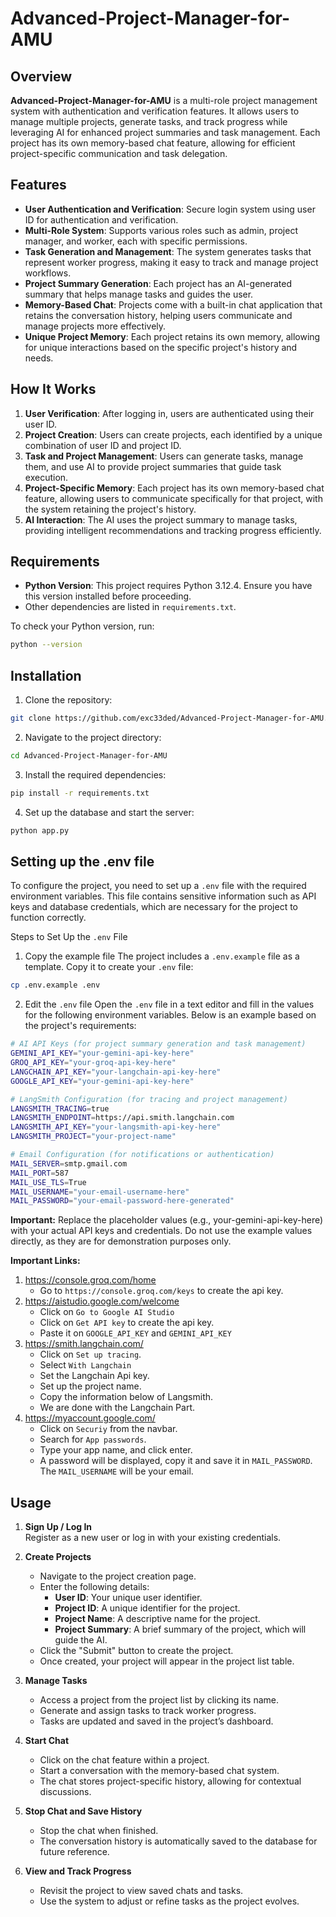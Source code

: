 # Advanced-Project-Manager-for-AMU

## Overview

**Advanced-Project-Manager-for-AMU** is a multi-role project management system with authentication and verification features. It allows users to manage multiple projects, generate tasks, and track progress while leveraging AI for enhanced project summaries and task management. Each project has its own memory-based chat feature, allowing for efficient project-specific communication and task delegation.

## Features

- **User Authentication and Verification**: Secure login system using user ID for authentication and verification.
- **Multi-Role System**: Supports various roles such as admin, project manager, and worker, each with specific permissions.
- **Task Generation and Management**: The system generates tasks that represent worker progress, making it easy to track and manage project workflows.
- **Project Summary Generation**: Each project has an AI-generated summary that helps manage tasks and guides the user.
- **Memory-Based Chat**: Projects come with a built-in chat application that retains the conversation history, helping users communicate and manage projects more effectively.
- **Unique Project Memory**: Each project retains its own memory, allowing for unique interactions based on the specific project's history and needs.

## How It Works

1. **User Verification**: After logging in, users are authenticated using their user ID.
2. **Project Creation**: Users can create projects, each identified by a unique combination of user ID and project ID.
3. **Task and Project Management**: Users can generate tasks, manage them, and use AI to provide project summaries that guide task execution.
4. **Project-Specific Memory**: Each project has its own memory-based chat feature, allowing users to communicate specifically for that project, with the system retaining the project's history.
5. **AI Interaction**: The AI uses the project summary to manage tasks, providing intelligent recommendations and tracking progress efficiently.

## Requirements

- **Python Version**: This project requires Python 3.12.4. Ensure you have this version installed before proceeding.
- Other dependencies are listed in `requirements.txt`.

To check your Python version, run:
```bash
python --version
```

## Installation

1. Clone the repository:
```bash
git clone https://github.com/exc33ded/Advanced-Project-Manager-for-AMU.git
```
2. Navigate to the project directory:
```bash
cd Advanced-Project-Manager-for-AMU
```
3. Install the required dependencies:
```bash
pip install -r requirements.txt
```
4. Set up the database and start the server:
```bash
python app.py
```

## Setting up the .env file

To configure the project, you need to set up a `.env` file with the required environment variables. This file contains sensitive information such as API keys and database credentials, which are necessary for the project to function correctly.

Steps to Set Up the `.env` File

1. Copy the example file
The project includes a `.env.example` file as a template. Copy it to create your `.env` file:

```bash
cp .env.example .env
```

2. Edit the `.env` file
Open the `.env` file in a text editor and fill in the values for the following environment variables. Below is an example based on the project's requirements:

```bash
# AI API Keys (for project summary generation and task management)
GEMINI_API_KEY="your-gemini-api-key-here"
GROQ_API_KEY="your-groq-api-key-here"
LANGCHAIN_API_KEY="your-langchain-api-key-here"
GOOGLE_API_KEY="your-gemini-api-key-here"

# LangSmith Configuration (for tracing and project management)
LANGSMITH_TRACING=true
LANGSMITH_ENDPOINT=https://api.smith.langchain.com
LANGSMITH_API_KEY="your-langsmith-api-key-here"
LANGSMITH_PROJECT="your-project-name"

# Email Configuration (for notifications or authentication)
MAIL_SERVER=smtp.gmail.com
MAIL_PORT=587
MAIL_USE_TLS=True
MAIL_USERNAME="your-email-username-here"
MAIL_PASSWORD="your-email-password-here-generated"
```

**Important:** Replace the placeholder values (e.g., your-gemini-api-key-here) with your actual API keys and credentials. Do not use the example values directly, as they are for demonstration purposes only.

**Important Links:**
1. https://console.groq.com/home
   - Go to `https://console.groq.com/keys` to create the api key.
3. https://aistudio.google.com/welcome
   - Click on `Go to Google AI Studio`
   - Click on `Get API key` to create the api key.
   - Paste it on `GOOGLE_API_KEY` and `GEMINI_API_KEY`
5. https://smith.langchain.com/
   - Click on `Set up tracing`.
   - Select `With Langchain`
   - Set the Langchain Api key.
   - Set up the project name.
   - Copy the information below of Langsmith.
   - We are done with the Langchain Part.
6. https://myaccount.google.com/
   - Click on `Securiy` from the navbar.
   - Search for `App passwords`.
   - Type your app name, and click enter.
   - A password will be displayed, copy it and save it in `MAIL_PASSWORD`. The `MAIL_USERNAME` will be your email.

## Usage

1. **Sign Up / Log In**  
   Register as a new user or log in with your existing credentials.

2. **Create Projects**  
   - Navigate to the project creation page.  
   - Enter the following details:  
     - **User ID**: Your unique user identifier.  
     - **Project ID**: A unique identifier for the project.  
     - **Project Name**: A descriptive name for the project.  
     - **Project Summary**: A brief summary of the project, which will guide the AI.  
   - Click the "Submit" button to create the project.  
   - Once created, your project will appear in the project list table.

3. **Manage Tasks**  
   - Access a project from the project list by clicking its name.  
   - Generate and assign tasks to track worker progress.  
   - Tasks are updated and saved in the project’s dashboard.

4. **Start Chat**  
   - Click on the chat feature within a project.  
   - Start a conversation with the memory-based chat system.  
   - The chat stores project-specific history, allowing for contextual discussions.

5. **Stop Chat and Save History**  
   - Stop the chat when finished.  
   - The conversation history is automatically saved to the database for future reference.  

6. **View and Track Progress**  
   - Revisit the project to view saved chats and tasks.  
   - Use the system to adjust or refine tasks as the project evolves.
